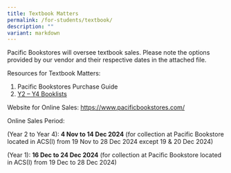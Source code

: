 ```yaml
---
title: Textbook Matters
permalink: /for-students/textbook/
description: ""
variant: markdown
---
```

<p>Pacific Bookstores will oversee textbook sales.&nbsp;Please note the options provided by our vendor and their respective dates in the attached file.</p>
<p>Resources for Textbook Matters:</p>
<ol>
<li>Pacific Bookstores Purchase Guide</li>
<li><a href="/files/Booklists_2025.pdf">Y2 – Y4 Booklists</a></li>
</ol>
<p>Website for Online Sales:&nbsp;<a data-linkindex="0" data-auth="NotApplicable" href="https://www.pacificbookstores.com/">https://www.pacificbookstores.com/</a></p>
<p>Online Sales Period:</p>
<p>(Year 2 to Year 4):&nbsp;<strong>4 Nov to 14 Dec 2024</strong>&nbsp;(for collection at Pacific Bookstore located in ACS(I) from 19 Nov to 28 Dec 2024 except 19 &amp; 20 Dec 2024)</p>
<p>(Year 1):&nbsp;<strong>16 Dec to 24 Dec 2024</strong>&nbsp;(for collection at Pacific Bookstore located in ACS(I) from 19 Dec to 28 Dec 2024)</p>
<p>&nbsp;</p>

